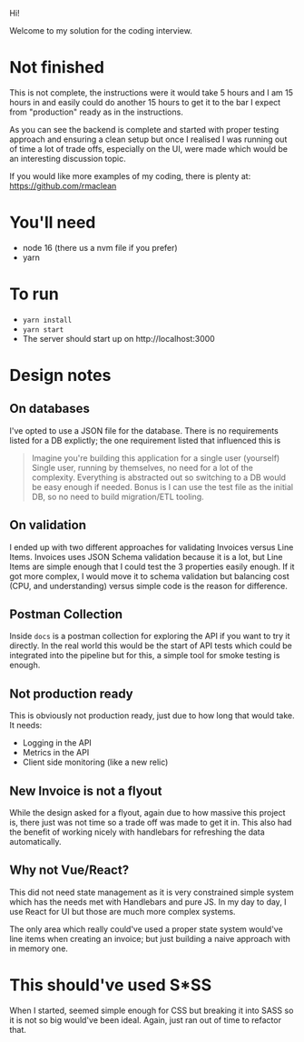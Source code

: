 Hi!

Welcome to my solution for the coding interview. 

# Not finished

This is not complete, the instructions were it would take 5 hours and I am 15 hours in and easily could do another 15 hours to get it to the bar I expect from "production" ready as in the instructions.

As you can see the backend is complete and started with proper testing approach and ensuring a clean setup but once I realised I was running out of time a lot of trade offs, especially on the UI, were made which would be an interesting discussion topic. 

If you would like more examples of my coding, there is plenty at: https://github.com/rmaclean

# You'll need

- node 16 (there us a nvm file if you prefer)
- yarn

# To run 

- `yarn install`
- `yarn start`
- The server should start up on http://localhost:3000

# Design notes

## On databases

I've opted to use a JSON file for the database. There is no requirements listed for a DB explictly; the one requirement listed that influenced this is
> Imagine you're building this application for a single user (yourself)
Single user, running by themselves, no need for a lot of the complexity. Everything is abstracted out so switching to a DB would be easy enough if needed.
Bonus is I can use the test file as the initial DB, so no need to build migration/ETL tooling.

## On validation

I ended up with two different approaches for validating Invoices versus Line Items. Invoices uses JSON Schema validation because it is a lot, but Line Items are simple enough that I could test the 3 properties easily enough. If it got more complex, I would move it to schema validation but balancing cost (CPU, and understanding) versus simple code is the reason for difference.

## Postman Collection

Inside `docs` is a postman collection for exploring the API if you want to try it directly. In the real world this would be the start of API tests which could be integrated into the pipeline but for this, a simple tool for smoke testing is enough.

## Not production ready

This is obviously not production ready, just due to how long that would take. It needs:
- Logging in the API
- Metrics in the API
- Client side monitoring (like a new relic)

## New Invoice is not a flyout

While the design asked for a flyout, again due to how massive this project is, there just was not time so a trade off was made to get it in. This also had the benefit of working nicely with handlebars for refreshing the data automatically.

## Why not Vue/React?

This did not need state management as it is very constrained simple system which has the needs met with Handlebars and pure JS. In my day to day, I use React for UI but those are much more complex systems. 

The only area which really could've used a proper state system would've line items when creating an invoice; but just building a naive approach with in memory one.

# This should've used S*SS

When I started, seemed simple enough for CSS but breaking it into SASS so it is not so big would've been ideal. Again, just ran out of time to refactor that.